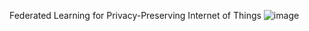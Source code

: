 Federated Learning for Privacy-Preserving Internet of Things
![image](https://user-images.githubusercontent.com/66214469/143780222-c8c24a68-55ea-4c00-8c33-fcf26fbe6803.png)
